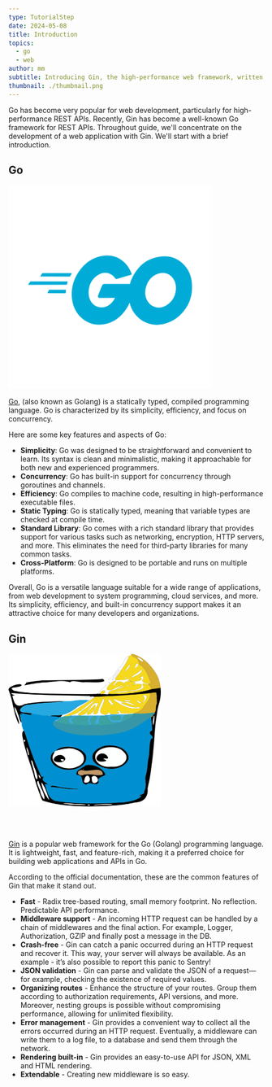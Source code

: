 ```yaml
---
type: TutorialStep
date: 2024-05-08
title: Introduction
topics:
  - go
  - web
author: mm
subtitle: Introducing Gin, the high-performance web framework, written in Go.
thumbnail: ./thumbnail.png
---
```


Go has become very popular for web development, particularly for high-performance REST APIs.
Recently, Gin has become a well-known Go framework for REST APIs.
Throughout guide, we'll concentrate on the development of a web application with Gin.
We'll start with a brief introduction.

## Go

<img alt="golang" src="./images/golang.svg" height="400" width="400">

[Go](https://go.dev/), (also known as Golang) is a statically typed, compiled programming language.
Go is characterized by its simplicity, efficiency, and focus on concurrency.

Here are some key features and aspects of Go:

- **Simplicity**: Go was designed to be straightforward and convenient to learn. Its syntax is clean and minimalistic, making it approachable for both new and experienced programmers.
- **Concurrency**: Go has built-in support for concurrency through goroutines and channels.
- **Efficiency**: Go compiles to machine code, resulting in high-performance executable files.
- **Static Typing**: Go is statically typed, meaning that variable types are checked at compile time.
- **Standard Library**: Go comes with a rich standard library that provides support for various tasks such as networking, encryption, HTTP servers, and more. This eliminates the need for third-party libraries for many common tasks.
- **Cross-Platform**: Go is designed to be portable and runs on multiple platforms.

Overall, Go is a versatile language suitable for a wide range of applications,
from web development to system programming, cloud services, and more. Its simplicity, efficiency,
and built-in concurrency support makes it an attractive choice for many developers and organizations.

## Gin

<img alt="gin" src="./images/golang_gin.png" height="300" width="300">

<br><br>

[Gin](https://gin-gonic.com/) is a popular web framework for the Go (Golang) programming language.
It is lightweight, fast, and feature-rich, making it a preferred choice for building web applications and APIs in Go.

According to the official documentation, these are the common features of Gin that make it stand out.

- **Fast** - Radix tree-based routing, small memory footprint. No reflection. Predictable API performance.
- **Middleware support** - An incoming HTTP request can be handled by a chain of middlewares and the final action. For example, Logger, Authorization, GZIP and finally post a message in the DB.
- **Crash-free** - Gin can catch a panic occurred during an HTTP request and recover it. This way, your server will always be available. As an example - it’s also possible to report this panic to Sentry!
- **JSON validation** - Gin can parse and validate the JSON of a request—for example, checking the existence of required values.
- **Organizing routes** - Enhance the structure of your routes. Group them according to authorization requirements, API versions, and more. Moreover, nesting groups is possible without compromising performance, allowing for unlimited flexibility.
- **Error management** - Gin provides a convenient way to collect all the errors occurred during an HTTP request. Eventually, a middleware can write them to a log file, to a database and send them through the network.
- **Rendering built-in** - Gin provides an easy-to-use API for JSON, XML and HTML rendering.
- **Extendable** - Creating new middleware is so easy.
